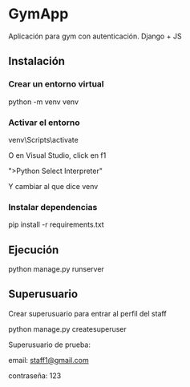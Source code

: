 # GymApp
Aplicación para gym con autenticación. Django + JS

## Instalación
### Crear un entorno virtual
python -m venv venv
### Activar el entorno
venv\Scripts\activate

O en Visual Studio, click en f1

">Python Select Interpreter"

Y cambiar al que dice venv

### Instalar dependencias
pip install -r requirements.txt

## Ejecución
python manage.py runserver

## Superusuario
Crear superusuario para entrar al perfil del staff

python manage.py createsuperuser 

Superusuario de prueba:

email: staff1@gmail.com

contraseña: 123

